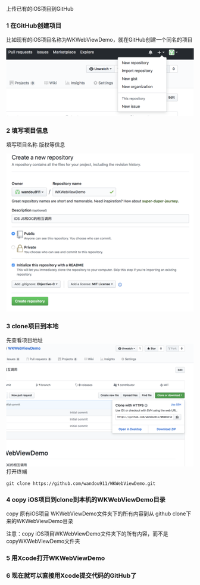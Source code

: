 上传已有的iOS项目到GitHub

### 1 在GitHub创建项目

比如现有的iOS项目名称为WKWebViewDemo，就在GitHub创建一个同名的项目

![创建项目](./images/create.png)

### 2 填写项目信息

填写项目名称 版权等信息

![项目信息](./images/project.png)

### 3 clone项目到本地

先查看项目地址
![查看项目地址](./images/clone.png)
打开终端
```
git clone https://github.com/wandou911/WKWebViewDemo.git

```

### 4 copy iOS项目到clone到本机的WKWebViewDemo目录

copy 原有iOS项目 WKWebViewDemo文件夹下的所有内容到从 github clone下来的WKWebViewDemo目录

注意：copy iOS项目WKWebViewDemo文件夹下的所有内容，而不是copyWKWebViewDemo文件夹

### 5 用Xcode打开WKWebViewDemo 


### 6 现在就可以直接用Xcode提交代码的GitHub了



